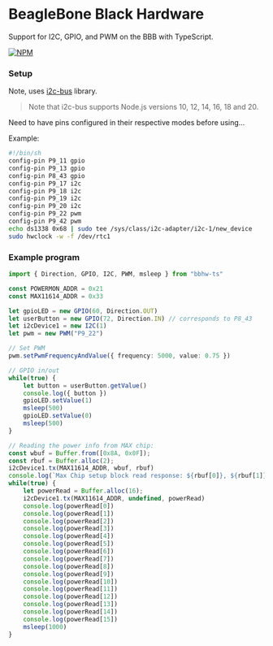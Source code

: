 # BeagleBone Black Hardware

Support for I2C, GPIO, and PWM on the BBB with TypeScript.

[![NPM](https://nodei.co/npm/bbhw-ts.png)](https://nodei.co/npm/bbhw-ts/)

### Setup

Note, uses [i2c-bus](https://github.com/fivdi/i2c-bus) library.

> Note that i2c-bus supports Node.js versions 10, 12, 14, 16, 18 and 20.

Need to have pins configured in their respective modes before using...

Example:
```bash
#!/bin/sh
config-pin P9_11 gpio
config-pin P9_13 gpio
config-pin P8_43 gpio
config-pin P9_17 i2c
config-pin P9_18 i2c
config-pin P9_19 i2c
config-pin P9_20 i2c
config-pin P9_22 pwm
config-pin P9_42 pwm
echo ds1338 0x68 | sudo tee /sys/class/i2c-adapter/i2c-1/new_device
sudo hwclock -w -f /dev/rtc1
```

### Example program

```ts
import { Direction, GPIO, I2C, PWM, msleep } from "bbhw-ts"

const POWERMON_ADDR = 0x21
const MAX11614_ADDR = 0x33

let gpioLED = new GPIO(60, Direction.OUT)
let userButton = new GPIO(72, Direction.IN) // corresponds to P8_43
let i2cDevice1 = new I2C(1)
let pwm = new PWM("P9_22")

// Set PWM
pwm.setPwmFrequencyAndValue({ frequency: 5000, value: 0.75 })

// GPIO in/out
while(true) {
    let button = userButton.getValue()
    console.log({ button })
    gpioLED.setValue(1)
    msleep(500)
    gpioLED.setValue(0)
    msleep(500)
}

// Reading the power info from MAX chip:
const wbuf = Buffer.from([0x8A, 0x0F]);
const rbuf = Buffer.alloc(2);
i2cDevice1.tx(MAX11614_ADDR, wbuf, rbuf)
console.log(`Max Chip setup block read response: ${rbuf[0]}, ${rbuf[1]}`)
while(true) {
    let powerRead = Buffer.alloc(16);
    i2cDevice1.tx(MAX11614_ADDR, undefined, powerRead)
    console.log(powerRead[0])
    console.log(powerRead[1])
    console.log(powerRead[2])
    console.log(powerRead[3])
    console.log(powerRead[4])
    console.log(powerRead[5])
    console.log(powerRead[6])
    console.log(powerRead[7])
    console.log(powerRead[8])
    console.log(powerRead[9])
    console.log(powerRead[10])
    console.log(powerRead[11])
    console.log(powerRead[12])
    console.log(powerRead[13])
    console.log(powerRead[14])
    console.log(powerRead[15])
    msleep(1000)
}
```
